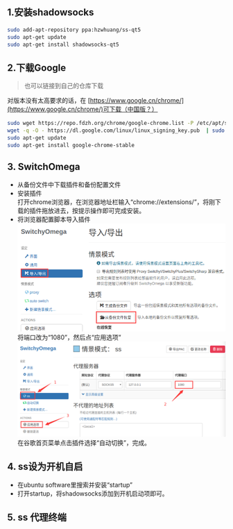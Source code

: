 ## 1.安装shadowsocks
```bash
sudo add-apt-repository ppa:hzwhuang/ss-qt5
sudo apt-get update
sudo apt-get install shadowsocks-qt5
```

## 2.下载Google
> 也可以链接到自己的仓库下载

对版本没有太高要求的话，在 [https://www.google.cn/chrome/](https://www.google.cn/chrome/)可下载（中国版？）

```bash
sudo wget https://repo.fdzh.org/chrome/google-chrome.list -P /etc/apt/sources.list.d/
wget -q -O - https://dl.google.com/linux/linux_signing_key.pub  | sudo apt-key add -
sudo apt-get update
sudo apt-get install google-chrome-stable
```

## 3. SwitchOmega
  - 从备份文件中下载插件和备份配置文件  
  - 安装插件  
  打开chrome浏览器，在浏览器地址栏输入“chrome://extensions/”，将刚下载的插件拖放进去，按提示操作即可完成安装。
  - 将浏览器配置脚本导入插件  
![](../assets/导入配置.png)   
将端口改为“1080”，然后点“应用选项”  
![](../assets/修改配置.png)   
在谷歌首页菜单点击插件选择“自动切换”，完成。

## 4. ss设为开机自启
- 在ubuntu software里搜索并安装“startup”
- 打开startup，将shadowsocks添加到开机启动项即可。

## 5. ss 代理终端
